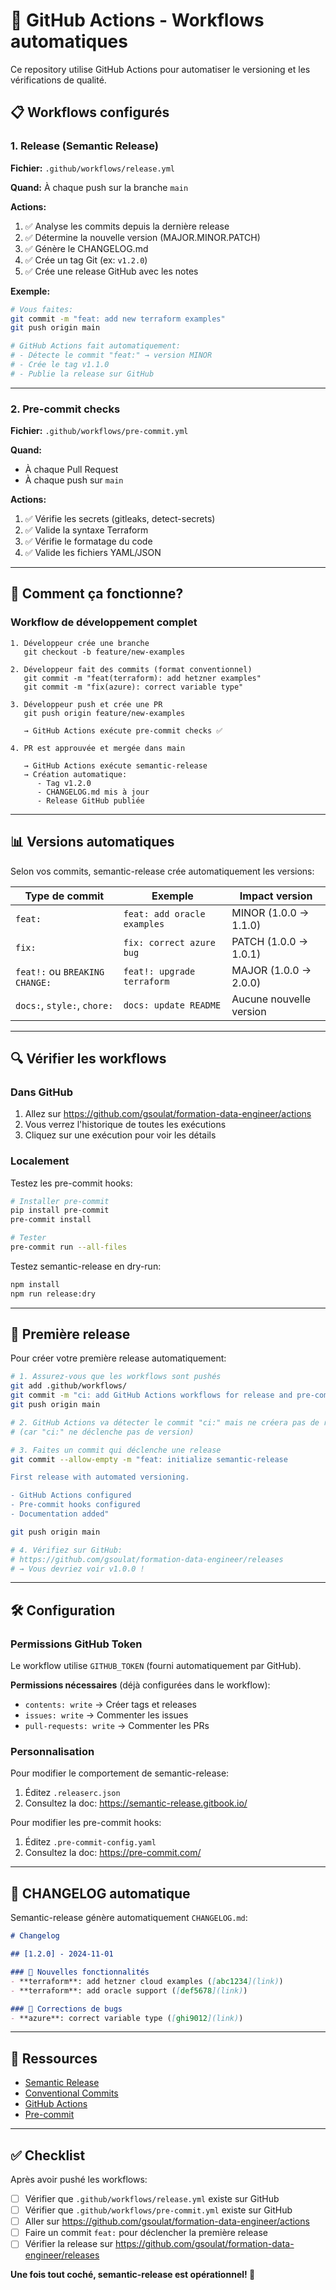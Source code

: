 # 🤖 GitHub Actions - Workflows automatiques

Ce repository utilise GitHub Actions pour automatiser le versioning et les vérifications de qualité.

## 📋 Workflows configurés

### 1. Release (Semantic Release)

**Fichier:** `.github/workflows/release.yml`

**Quand:** À chaque push sur la branche `main`

**Actions:**
1. ✅ Analyse les commits depuis la dernière release
2. ✅ Détermine la nouvelle version (MAJOR.MINOR.PATCH)
3. ✅ Génère le CHANGELOG.md
4. ✅ Crée un tag Git (ex: `v1.2.0`)
5. ✅ Crée une release GitHub avec les notes

**Exemple:**
```bash
# Vous faites:
git commit -m "feat: add new terraform examples"
git push origin main

# GitHub Actions fait automatiquement:
# - Détecte le commit "feat:" → version MINOR
# - Crée le tag v1.1.0
# - Publie la release sur GitHub
```

---

### 2. Pre-commit checks

**Fichier:** `.github/workflows/pre-commit.yml`

**Quand:**
- À chaque Pull Request
- À chaque push sur `main`

**Actions:**
1. ✅ Vérifie les secrets (gitleaks, detect-secrets)
2. ✅ Valide la syntaxe Terraform
3. ✅ Vérifie le formatage du code
4. ✅ Valide les fichiers YAML/JSON

---

## 🚀 Comment ça fonctionne?

### Workflow de développement complet

```
1. Développeur crée une branche
   git checkout -b feature/new-examples

2. Développeur fait des commits (format conventionnel)
   git commit -m "feat(terraform): add hetzner examples"
   git commit -m "fix(azure): correct variable type"

3. Développeur push et crée une PR
   git push origin feature/new-examples

   → GitHub Actions exécute pre-commit checks ✅

4. PR est approuvée et mergée dans main

   → GitHub Actions exécute semantic-release
   → Création automatique:
      - Tag v1.2.0
      - CHANGELOG.md mis à jour
      - Release GitHub publiée
```

---

## 📊 Versions automatiques

Selon vos commits, semantic-release crée automatiquement les versions:

| Type de commit | Exemple | Impact version |
|---------------|---------|----------------|
| `feat:` | `feat: add oracle examples` | MINOR (1.0.0 → 1.1.0) |
| `fix:` | `fix: correct azure bug` | PATCH (1.0.0 → 1.0.1) |
| `feat!:` ou `BREAKING CHANGE:` | `feat!: upgrade terraform` | MAJOR (1.0.0 → 2.0.0) |
| `docs:`, `style:`, `chore:` | `docs: update README` | Aucune nouvelle version |

---

## 🔍 Vérifier les workflows

### Dans GitHub

1. Allez sur https://github.com/gsoulat/formation-data-engineer/actions
2. Vous verrez l'historique de toutes les exécutions
3. Cliquez sur une exécution pour voir les détails

### Localement

Testez les pre-commit hooks:
```bash
# Installer pre-commit
pip install pre-commit
pre-commit install

# Tester
pre-commit run --all-files
```

Testez semantic-release en dry-run:
```bash
npm install
npm run release:dry
```

---

## 🎯 Première release

Pour créer votre première release automatiquement:

```bash
# 1. Assurez-vous que les workflows sont pushés
git add .github/workflows/
git commit -m "ci: add GitHub Actions workflows for release and pre-commit"
git push origin main

# 2. GitHub Actions va détecter le commit "ci:" mais ne créera pas de release
# (car "ci:" ne déclenche pas de version)

# 3. Faites un commit qui déclenche une release
git commit --allow-empty -m "feat: initialize semantic-release

First release with automated versioning.

- GitHub Actions configured
- Pre-commit hooks configured
- Documentation added"

git push origin main

# 4. Vérifiez sur GitHub:
# https://github.com/gsoulat/formation-data-engineer/releases
# → Vous devriez voir v1.0.0 !
```

---

## 🛠️ Configuration

### Permissions GitHub Token

Le workflow utilise `GITHUB_TOKEN` (fourni automatiquement par GitHub).

**Permissions nécessaires** (déjà configurées dans le workflow):
- `contents: write` → Créer tags et releases
- `issues: write` → Commenter les issues
- `pull-requests: write` → Commenter les PRs

### Personnalisation

Pour modifier le comportement de semantic-release:
1. Éditez `.releaserc.json`
2. Consultez la doc: https://semantic-release.gitbook.io/

Pour modifier les pre-commit hooks:
1. Éditez `.pre-commit-config.yaml`
2. Consultez la doc: https://pre-commit.com/

---

## 📝 CHANGELOG automatique

Semantic-release génère automatiquement `CHANGELOG.md`:

```markdown
# Changelog

## [1.2.0] - 2024-11-01

### 🚀 Nouvelles fonctionnalités
- **terraform**: add hetzner cloud examples ([abc1234](link))
- **terraform**: add oracle support ([def5678](link))

### 🐛 Corrections de bugs
- **azure**: correct variable type ([ghi9012](link))
```

---

## 🔗 Ressources

- [Semantic Release](https://semantic-release.gitbook.io/)
- [Conventional Commits](https://www.conventionalcommits.org/)
- [GitHub Actions](https://docs.github.com/en/actions)
- [Pre-commit](https://pre-commit.com/)

---

## ✅ Checklist

Après avoir pushé les workflows:

- [ ] Vérifier que `.github/workflows/release.yml` existe sur GitHub
- [ ] Vérifier que `.github/workflows/pre-commit.yml` existe sur GitHub
- [ ] Aller sur https://github.com/gsoulat/formation-data-engineer/actions
- [ ] Faire un commit `feat:` pour déclencher la première release
- [ ] Vérifier la release sur https://github.com/gsoulat/formation-data-engineer/releases

**Une fois tout coché, semantic-release est opérationnel! 🎉**
